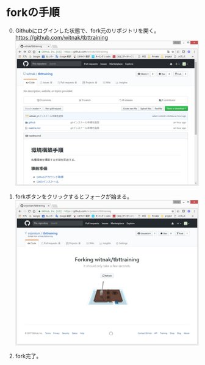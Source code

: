 # forkの手順

0. Githubにログインした状態で、fork元のリポジトリを開く。  
https://github.com/witnak/tbttraining  
![Fork](image/fork.jpg)  

0. forkボタンをクリックするとフォークが始まる。  
![nowforking](image/nowforking.jpg)  

0. fork完了。
